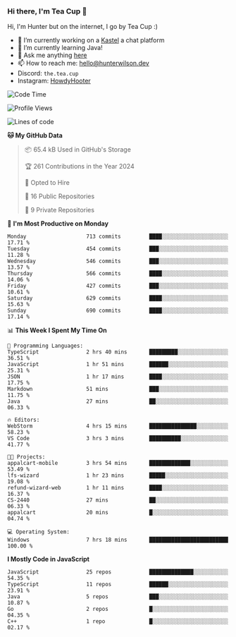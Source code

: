 ### Hi there, I'm Tea Cup 👋 

Hi, I'm Hunter but on the internet, I go by Tea Cup :)

- 🔭 I’m currently working on a [Kastel](https://github.com/KastelApp) a chat platform
- 🌱 I’m currently learning Java!
- 💬 Ask me anything [here](https://github.com/TheTeaCup/TheTeaCup/issues)
- 📫 How to reach me: [hello@hunterwilson.dev](mailto:hello@hunterwilson.dev)
- Discord: `the.tea.cup`
- Instagram: [HowdyHooter](https://instagram.com/HowdyHooter)

<!--START_SECTION:waka-->
![Code Time](http://img.shields.io/badge/Code%20Time-513%20hrs%2033%20mins-blue)

![Profile Views](http://img.shields.io/badge/Profile%20Views-14-blue)

![Lines of code](https://img.shields.io/badge/From%20Hello%20World%20I%27ve%20Written-1.1%20million%20lines%20of%20code-blue)

**🐱 My GitHub Data** 

> 📦 65.4 kB Used in GitHub's Storage 
 > 
> 🏆 261 Contributions in the Year 2024
 > 
> 💼 Opted to Hire
 > 
> 📜 16 Public Repositories 
 > 
> 🔑 9 Private Repositories 
 > 
📅 **I'm Most Productive on Monday** 

```text
Monday                   713 commits         ████░░░░░░░░░░░░░░░░░░░░░   17.71 % 
Tuesday                  454 commits         ███░░░░░░░░░░░░░░░░░░░░░░   11.28 % 
Wednesday                546 commits         ███░░░░░░░░░░░░░░░░░░░░░░   13.57 % 
Thursday                 566 commits         ████░░░░░░░░░░░░░░░░░░░░░   14.06 % 
Friday                   427 commits         ███░░░░░░░░░░░░░░░░░░░░░░   10.61 % 
Saturday                 629 commits         ████░░░░░░░░░░░░░░░░░░░░░   15.63 % 
Sunday                   690 commits         ████░░░░░░░░░░░░░░░░░░░░░   17.14 % 
```


📊 **This Week I Spent My Time On** 

```text
💬 Programming Languages: 
TypeScript               2 hrs 40 mins       █████████░░░░░░░░░░░░░░░░   36.51 % 
JavaScript               1 hr 51 mins        ██████░░░░░░░░░░░░░░░░░░░   25.31 % 
JSON                     1 hr 17 mins        ████░░░░░░░░░░░░░░░░░░░░░   17.75 % 
Markdown                 51 mins             ███░░░░░░░░░░░░░░░░░░░░░░   11.75 % 
Java                     27 mins             ██░░░░░░░░░░░░░░░░░░░░░░░   06.33 % 

🔥 Editors: 
WebStorm                 4 hrs 15 mins       ███████████████░░░░░░░░░░   58.23 % 
VS Code                  3 hrs 3 mins        ██████████░░░░░░░░░░░░░░░   41.77 % 

🐱‍💻 Projects: 
appalcart-mobile         3 hrs 54 mins       █████████████░░░░░░░░░░░░   53.49 % 
lfs-wizard               1 hr 23 mins        █████░░░░░░░░░░░░░░░░░░░░   19.08 % 
refund-wizard-web        1 hr 11 mins        ████░░░░░░░░░░░░░░░░░░░░░   16.37 % 
CS-2440                  27 mins             ██░░░░░░░░░░░░░░░░░░░░░░░   06.33 % 
appalcart                20 mins             █░░░░░░░░░░░░░░░░░░░░░░░░   04.74 % 

💻 Operating System: 
Windows                  7 hrs 18 mins       █████████████████████████   100.00 % 
```

**I Mostly Code in JavaScript** 

```text
JavaScript               25 repos            ██████████████░░░░░░░░░░░   54.35 % 
TypeScript               11 repos            ██████░░░░░░░░░░░░░░░░░░░   23.91 % 
Java                     5 repos             ███░░░░░░░░░░░░░░░░░░░░░░   10.87 % 
Go                       2 repos             █░░░░░░░░░░░░░░░░░░░░░░░░   04.35 % 
C++                      1 repo              █░░░░░░░░░░░░░░░░░░░░░░░░   02.17 % 
```




<!--END_SECTION:waka-->
